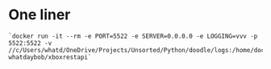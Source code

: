 # One liner

    `docker run -it --rm -e PORT=5522 -e SERVER=0.0.0.0 -e LOGGING=vvv -p 5522:5522 -v //c/Users/whatd/OneDrive/Projects/Unsorted/Python/doodle/logs:/home/docker/logs whatdaybob/xboxrestapi`
